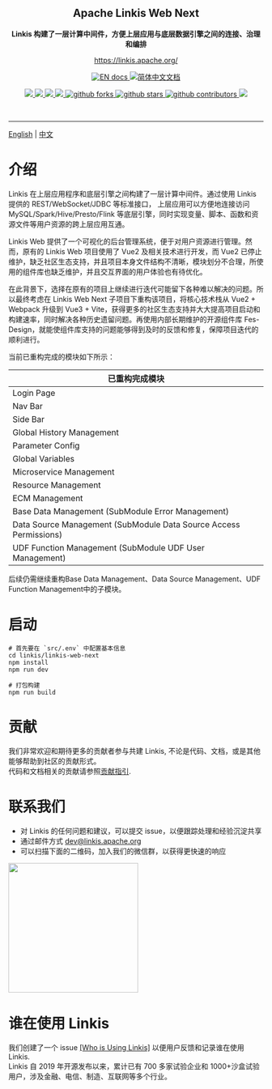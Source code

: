 <h2 align="center">
  Apache Linkis Web Next
</h2>

<p align="center">
  <strong>Linkis 构建了一层计算中间件，方便上层应用与底层数据引擎之间的连接、治理和编排 </strong>
</p>
<p align="center">
  <a href="https://linkis.apache.org/">https://linkis.apache.org/</a>
</p>

<p align="center">
  <a href="https://linkis.apache.org/docs/latest/introduction/" >
    <img src="https://img.shields.io/badge/document-English-blue.svg" alt="EN docs" />
  </a>
  <a href="https://linkis.apache.org/zh-CN/docs/latest/introduction/">
    <img src="https://img.shields.io/badge/文档-简体中文-blue.svg" alt="简体中文文档" />
  </a>
</p>

<p align="center">
    <a target="_blank" href="https://search.maven.org/search?q=g:org.apache.linkis%20AND%20a:linkis">
        <img src="https://img.shields.io/maven-central/v/org.apache.linkis/linkis.svg?label=maven%20central" />
    </a>
    <a target="_blank" href="https://github.com/apache/linkis/blob/master/LICENSE">
        <img src="https://img.shields.io/badge/License-Apache%202.0-blue.svg?label=license" />
    </a>
    <a target="_blank" href="https://www.oracle.com/technetwork/java/javase/downloads/index.html">
        <img src="https://img.shields.io/badge/JDK-8-green.svg" />
    </a>
    <a target="_blank" href="https://github.com/apache/linkis/actions">
        <img src="https://github.com/apache/linkis/actions/workflows//build-backend.yml/badge.svg" />
    </a>

   <a target="_blank" href='https://github.com/apache/linkis'>
        <img src="https://img.shields.io/github/forks/apache/linkis.svg" alt="github forks"/>
   </a>
   <a target="_blank" href='https://github.com/apache/linkis'>
        <img src="https://img.shields.io/github/stars/apache/linkis.svg" alt="github stars"/>
   </a>
   <a target="_blank" href='https://github.com/apache/linkis'>
        <img src="https://img.shields.io/github/contributors/apache/linkis.svg" alt="github contributors"/>
   </a>
  <a target="_blank" href="https://badges.toozhao.com/stats/01G7TRNN1PH9PMSCYWDF3EK4QT">
       <img src="https://badges.toozhao.com/badges/01G7TRNN1PH9PMSCYWDF3EK4QT/green.svg" />
  </a>
  
</p>
<br/>

---
[English](README.md) | [中文](README_CN.md)

# 介绍

Linkis 在上层应用程序和底层引擎之间构建了一层计算中间件。通过使用 Linkis 提供的 REST/WebSocket/JDBC 等标准接口，
上层应用可以方便地连接访问 MySQL/Spark/Hive/Presto/Flink 等底层引擎，同时实现变量、脚本、函数和资源文件等用户资源的跨上层应用互通。  

Linkis Web 提供了一个可视化的后台管理系统，便于对用户资源进行管理。然而，原有的 Linkis Web 项目使用了 Vue2 及相关技术进行开发，而 Vue2 已停止维护，缺乏社区生态支持，并且项目本身文件结构不清晰，模块划分不合理，所使用的组件库也缺乏维护，并且交互界面的用户体验也有待优化。

在此背景下，选择在原有的项目上继续进行迭代可能留下各种难以解决的问题。所以最终考虑在 Linkis Web Next 子项目下重构该项目，将核心技术栈从 Vue2 + Webpack 升级到 Vue3 + Vite，获得更多的社区生态支持并大大提高项目启动和构建速率，同时解决各种历史遗留问题。再使用内部长期维护的开源组件库 Fes-Design，就能使组件库支持的问题能够得到及时的反馈和修复，保障项目迭代的顺利进行。

当前已重构完成的模块如下所示：

| 已重构完成模块
| ---------------------------------------
| Login Page
| Nav Bar
| Side Bar
| Global History Management
| Parameter Config
| Global Variables
| Microservice Management
| Resource Management
| ECM Management
| Base Data Management (SubModule Error Management)
| Data Source Management (SubModule Data Source Access Permissions)
| UDF Function Management (SubModule UDF User Management)

后续仍需继续重构Base Data Management、Data Source Management、UDF Function Management中的子模块。

# 启动

```shell
# 首先要在 `src/.env` 中配置基本信息
cd linkis/linkis-web-next
npm install
npm run dev

# 打包构建
npm run build
```

# 贡献

我们非常欢迎和期待更多的贡献者参与共建 Linkis, 不论是代码、文档，或是其他能够帮助到社区的贡献形式。  
代码和文档相关的贡献请参照[贡献指引](https://linkis.apache.org/zh-CN/community/how-to-contribute).

# 联系我们

- 对 Linkis 的任何问题和建议，可以提交 issue，以便跟踪处理和经验沉淀共享
- 通过邮件方式 [dev@linkis.apache.org](mailto:dev@linkis.apache.org)
- 可以扫描下面的二维码，加入我们的微信群，以获得更快速的响应

<img src="https://linkis.apache.org/Images/wedatasphere_contact_01.png" width="256"/>

# 谁在使用 Linkis

我们创建了一个 issue [[Who is Using Linkis]](https://github.com/apache/linkis/issues/23) 以便用户反馈和记录谁在使用 Linkis.  
Linkis 自 2019 年开源发布以来，累计已有 700 多家试验企业和 1000+沙盒试验用户，涉及金融、电信、制造、互联网等多个行业。
